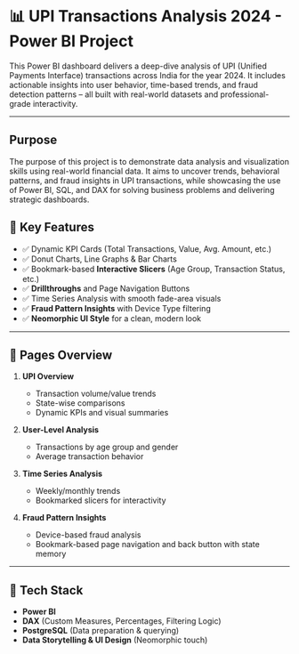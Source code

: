 # 📊 UPI Transactions Analysis 2024 - Power BI Project

This Power BI dashboard delivers a deep-dive analysis of UPI (Unified Payments Interface) transactions across India for the year 2024. It includes actionable insights into user behavior, time-based trends, and fraud detection patterns – all built with real-world datasets and professional-grade interactivity.

---
## Purpose

The purpose of this project is to demonstrate data analysis and visualization skills using real-world financial data. It aims to uncover trends, behavioral patterns, and fraud insights in UPI transactions, while showcasing the use of Power BI, SQL, and DAX for solving business problems and delivering strategic dashboards.

## 🚀 Key Features

- ✅ Dynamic KPI Cards (Total Transactions, Value, Avg. Amount, etc.)
- ✅ Donut Charts, Line Graphs & Bar Charts
- ✅ Bookmark-based **Interactive Slicers** (Age Group, Transaction Status, etc.)
- ✅ **Drillthroughs** and Page Navigation Buttons
- ✅ Time Series Analysis with smooth fade-area visuals
- ✅ **Fraud Pattern Insights** with Device Type filtering
- ✅ **Neomorphic UI Style** for a clean, modern look

---

## 📂 Pages Overview

1. **UPI Overview**
   - Transaction volume/value trends  
   - State-wise comparisons  
   - Dynamic KPIs and visual summaries  

2. **User-Level Analysis**
   - Transactions by age group and gender  
   - Average transaction behavior  

3. **Time Series Analysis**
   - Weekly/monthly trends  
   - Bookmarked slicers for interactivity  

4. **Fraud Pattern Insights**
   - Device-based fraud analysis  
   - Bookmark-based page navigation and back button with state memory  

---

## 🧰 Tech Stack

- **Power BI**
- **DAX** (Custom Measures, Percentages, Filtering Logic)
- **PostgreSQL** (Data preparation & querying)
- **Data Storytelling & UI Design** (Neomorphic touch)
